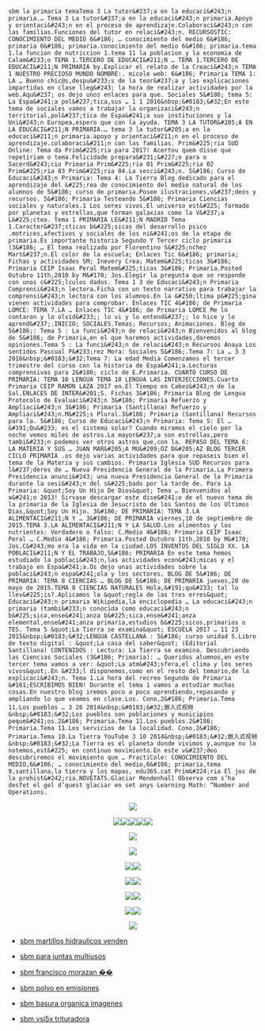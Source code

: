 
```
sbm la primaria temaTema 3 La tutor&#237;a en la educaci&#243;n primaria.… Tema 3 La tutor&#237;a en la educaci&#243;n primaria.Apoyo y orientaci&#243;n en el proceso de aprendizaje.Colaboraci&#243;n con las familias.Funciones del tutor en relaci&#243;n. RECURSOSTIC: CONOCIMIENTO DEL MEDIO 6&#186; … conocimiento del medio 6&#186; primaria 6&#186; primaria.conocimiento del medio 6&#186; primaria.tema 1.la funcion de nutriccion 1.tema 11 la poblacion y la economia de Calam&#233;o TEMA 1.TERCERO DE EDUCACI&#211;N … TEMA 1.TERCERO DE EDUCACI&#211;N PRIMARIA by.Explicar el relato de la Creaci&#243;n TEMA 1 NUESTRO PRECIOSO MUNDO NOMBRE:. micole web: 6&#186; Primaria TEMA 1: LA … Bueno chic@s,despu&#233;s de la teor&#237;a y las explicaciones impartidas en clase lleg&#243; la hora de realizar actividades por la web.Aqu&#237; os dejo unos enlaces para que. Sociales 5&#186; tema 5: La Espa&#241;a pol&#237;tica,sus … 1 1 2016&nbsp;&#0183;&#32;En este tema de sociales vamos a trabajar la organizaci&#243;n territorial,pol&#237;tica de Espa&#241;a sus instituciones y la Uni&#243;n Europea,espero que con la ayuda. TEMA 3 LA TUTOR&#205;A EN LA EDUCACI&#211;N PRIMARIA.… tema 3 la tutor&#205;a en la educaci&#211;n primaria.apoyo y orientaci&#211;n en el proceso de aprendizaje.colaboraci&#211;n con las familias. Prim&#225;ria SUD Online: Tema da Prim&#225;ria para 2017! Acertou quem disse que repetiriam o tema.Felicidade prepara&#231;&#227;o para o Sacerd&#243;cio Primaria Prim&#225;ria 01 Prim&#225;ria 02 Prim&#225;ria 03 Prim&#225;ria 04.La secci&#243;n. 5&#186; Curso de Educaci&#243;n Primaria: Tema 4: La Tierra Blog dedicado para el aprendizaje del &#225;rea de conocimiento del medio natural de los alumnos de 5&#186; curso de primaria.Posee ilustraciones,v&#237;deos y recursos. 5&#186; Primaria Testeando 5&#186; Primaria Ciencias sociales y naturales.1 Los seres vivos.El universo est&#225; formado por planetas y estrellas,que forman galaxias como la V&#237;a L&#225;ctea. Tema 1 PRIMARIA LE&#211;N MADRID Tema 1.Caracter&#237;sticas b&#225;sicas del desarrollo psico .motrices,afectivos y sociales de los ni&#241;os de la etapa de primaria.Es importante historia Segundo Y Tercer ciclo primaria (3&#186; … El tema realizado por Florentino S&#225;nchez Mart&#237;n.El color de la escuela; Enlaces Tic 6&#186; primaria; Fichas y actividades SM; Inevery Crea; Matem&#225;ticas 3&#186; Primaria CEIP Isaac Peral Matem&#225;ticas 3&#186; Primaria.Posted Outubro 11th,2010 by M&#170; Jos.Elegir la pregunta que se responde con unos c&#225;lculos dados. Tema 1 3 de Educaci&#243;n Primaria Comprensi&#243;n lectora.Ficha con un texto narrativo para trabajar la comprensi&#243;n lectora con los alumnos.En la &#250;ltima p&#225;gina vienen actividades para comprobar. Enlaces TIC 4&#186; de Primaria LOMCE: TEMA 7.LA … Enlaces TIC 4&#186; de Primaria LOMCE Me lo contaron y lo olvid&#233;; lo vi y lo entend&#237;; lo hice y lo aprend&#237;.INICIO; SOCIALES.Temas; Recursos; Animaciones. Blog de 5&#186;: Tema 5 : La funci&#243;n de relaci&#243;n Bienvenidos al blog de 5&#186; de Primaria,en el que haremos actividades,daremos opiniones.Tema 5 : La funci&#243;n de relaci&#243;n Recursos Anaya Los sentidos Pascual P&#233;rez Mora: Sociales 5&#186;.Tema 7: La … 3 3 2016&nbsp;&#0183;&#32;Tema 7: La edad Media Comenzamos el tercer trimestre del curso con la historia de Espa&#241;a.Lecturas comprensivas para 2&#186; ciclo de E.Primaria. CUARTO CURSO DE PRIMARIA: TEMA 10 LENGUA TEMA 10 LENGUA LAS INTERJECCIONES.Cuarto Primaria CEIP RAMON LAZA 2017 en.El Tiempo en Cabez&#243;n de la Sal.ENLACES DE INTER&#201;S. Fichas 3&#186; Primaria Blog de Lengua Protocolo de Evaluaci&#243;n 3&#186; Primaria Refuerzo y Ampliaci&#243;n 3&#186; Primaria (Santillana) Refuerzo y Ampliaci&#243;n.M&#225;s Plural.3&#186; Primaria (Santillana) Recursos para la. 5&#186; Curso de Educaci&#243;n Primaria: Tema 5: El … &#191;Qu&#233; es el sistema solar? Cuando miramos el cielo por la noche vemos miles de astros.La mayor&#237;a son estrellas,pero tambi&#233;n podemos ver otros astros que,con la. REPASO DEL TEMA 6: LA MATERIA Y SUS … JUAN MAR&#205;A MU&#209;OZ D&#205;AZ BLOG TERCER CICLO PRIMARIA .os dejo varias actividades para que repaseis bien el tema de la Materia y sus cambios. Primaria Iglesia SUD Recursos para l&#237;deres de … Nueva Presidencia General de la Primaria.La Primera Presidencia anunci&#243; una nueva Presidencia General de la Primaria durante la sesi&#243;n del s&#225;bado por la tarde de. Para La Primaria: &quot;Soy Un Hijo De Dios&quot; Tema … Bienvenidos al a&#241;o 2013! Sirvase descargar este dise&#241;o de el nuevo tema de la primaria de la Iglesia de Jesucristo de los Santos de los Ultimos Dias,&quot;Soy Un Hijo. 3&#186; DE PRIMARIA: TEMA 3.LA ALIMENTACI&#211;N Y … 3&#186; DE PRIMARIA viernes,18 de septiembre de 2015.TEMA 3.LA ALIMENTACI&#211;N Y LA SALUD.Los alimentos y los nutrientes: Verdadero o falso: C.Medio 4&#186; Primaria CEIP Isaac Peral … C.Medio 4&#186; Primaria.Posted Outubro 11th,2010 by M&#170; Jos.C&#243;mo era la vida en la ciudad.LOS INVENTOS DEL SIGLO XX. LA POBLACI&#211;N Y EL TRABAJO,5&#186; PRIMARIA En este tema hemos estudiado la poblaci&#243;n,las actividades econ&#243;micas y el trabajo en Espa&#241;a.Os dejo unas actividades sobre la poblaci&#243;n espa&#241;ola y los sectores. BLOG DE 5&#186; DE PRIMARIA: TEMA 8 CIENCIAS … BLOG DE 5&#186; DE PRIMARIA jueves,28 de mayo de 2015.TEMA 8 CIENCIAS NATURALES Hola,&#191;qu&#233; tal lo llev&#225;is?.Aplicamos la &quot;regla de las tres erres&quot; Educaci&#243;n primaria Wikipedia,la enciclopedia … La educaci&#243;n primaria (tambi&#233;n conocida como educaci&#243;n b&#225;sica,ense&#241;anza b&#225;sica,ense&#241;anza elemental,ense&#241;anza primaria,estudios b&#225;sicos,primarios o TES. Tema 5 &quot;La Tierra se examina&quot; ESCUELA 2017 … 11 23 2015&nbsp;&#0183;&#32;LENGUA CASTELLANA : 5&#186; curso unidad 5.Libro de texto digital : &quot;La casa del saber&quot; (Editorial Santillana) CONTENIDOS : Lectura: La Tierra se examina. Descubriendo las Ciencias Sociales (3&#186; Primaria): … Queridos alumnos,en este tercer tema vamos a ver: &quot;La atm&#243;sfera,el clima y los seres vivos&quot;.En &#233;l disponemos,como en el resto del temario,de la explicaci&#243;n. Tema 1.La hora del recreo Segundo de Primaria &#161;ESCRIBIMOS BIEN! Durante el tema 1 vamos a estudiar muchas cosas.En nuestro blog iremos poco a poco aprendiendo,repasando y ampliando lo que veamos en clase.Los. Cono,2&#186; Primaria.Tema 11.Los pueblos … 3 26 2014&nbsp;&#0183;&#32;嵌入式视频&nbsp;&#0183;&#32;Los pueblos son poblaciones y municipios peque&#241;os.2&#186; Primaria.Tema 11.Los pueblos.2&#186; Primaria.Tema 11.Los servicios de la localidad. Cono,2&#186; Primaria.Tema 10.La Tierra YouTube 3 10 2014&nbsp;&#0183;&#32;嵌入式视频&nbsp;&#0183;&#32;La Tierra es el planeta donde vivimos y,aunque no lo notemos,est&#225; en continuo movimiento.En este v&#237;deo descubriremos el movimiento que … PractiCole: CONOCIMIENTO DEL MEDIO,6&#186; … conocimiento del medio,6&#186; primaria,tema 9,santillana,la tierra y los mapas, edu365.cat Prim&#224;ria El joc de la prehist&#242;ria.NOVETATS.Glaciar Mendenhall Observa com s’ha desfet el gel d’quest glaciar en set anys Learning Math: “Number and Operations. 
```

<div align="center">

<a href="https://es-crusher.shibang-china.com/github&k=sbm+la+primaria+tema"><img src="https://static.shibang-china.com/es/crusher/logo.jpg"></a>

<a href="https://es-crusher.shibang-china.com/github&k=sbm+la+primaria+tema"><img src="https://static.shibang-china.com/es/crusher/index.jpg"></a><a href="https://es-crusher.shibang-china.com/material.htmlgithub&k=sbm+la+primaria+tema"><img src="https://static.shibang-china.com/es/crusher/material.jpg"></a><a href="https://es-crusher.shibang-china.com/application.htmlgithub&k=sbm+la+primaria+tema"><img src="https://static.shibang-china.com/es/crusher/application.jpg"></a><a href="https://es-crusher.shibang-china.com/aboutus.htmlgithub&k=sbm+la+primaria+tema"><img src="https://static.shibang-china.com/es/crusher/aboutus.jpg"></a><a href="https://es-crusher.shibang-china.com/contact.htmlgithub&k=sbm+la+primaria+tema"><img src="https://static.shibang-china.com/es/crusher/contact.jpg"></a>

<a href="https://es-crusher.shibang-china.com/github&k=sbm+la+primaria+tema"><img src="https://static.shibang-china.com/es/crusher/banner.jpg"></a>

<a href="https://swt.shibang-china.com/github&k=sbm+la+primaria+tema"><img src="https://static.shibang-china.com/es/crusher/text.jpg"></a>

<a href="https://swt.shibang-china.com/github&k=sbm+la+primaria+tema"><img src="https://static.shibang-china.com/es/crusher/chat.jpg"></a><a href="https://es-crusher.shibang-china.com/contact.htmlgithub&k=sbm+la+primaria+tema"><img src="https://static.shibang-china.com/es/crusher/message.jpg"></a>

<a href="https://es-crusher.shibang-china.com/products/pe.htmlgithub&k=sbm+la+primaria+tema"><img src="https://static.shibang-china.com/es/crusher/pe.jpg"></a><a href="https://es-crusher.shibang-china.com/products/pf.htmlgithub&k=sbm+la+primaria+tema"><img src="https://static.shibang-china.com/es/crusher/pf.jpg"></a>

<a href="https://es-crusher.shibang-china.com/products/hpt.htmlgithub&k=sbm+la+primaria+tema"><img src="https://static.shibang-china.com/es/crusher/hpt.jpg"></a><a href="https://es-crusher.shibang-china.com/products/vsi.htmlgithub&k=sbm+la+primaria+tema"><img src="https://static.shibang-china.com/es/crusher/vsi.jpg"></a>

<a href="https://es-crusher.shibang-china.com/products/klv.htmlgithub&k=sbm+la+primaria+tema"><img src="https://static.shibang-china.com/es/crusher/klv.jpg"></a><a href="https://es-crusher.shibang-china.com/products/portable.htmlgithub&k=sbm+la+primaria+tema"><img src="https://static.shibang-china.com/es/crusher/portable.jpg"></a>

<a href="https://swt.shibang-china.com/github&k=sbm+la+primaria+tema"><img src="https://static.shibang-china.com/es/crusher/case.jpg"></a>

</div>


* [sbm martillos hidraulicos venden](sbm%20martillos%20hidraulicos%20venden.md)

* [sbm para juntas multiusos](sbm%20para%20juntas%20multiusos.md)

* [sbm francisco morazan ��](sbm%20francisco%20morazan%20%EF%BF%BD%EF%BF%BD.md)

* [sbm polvo en emisiones](sbm%20polvo%20en%20emisiones.md)

* [sbm basura organica imagenes](sbm%20basura%20organica%20imagenes.md)

* [sbm vsi5x trituradora](sbm%20vsi5x%20trituradora.md)